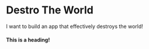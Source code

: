 # Destro The World
I want to build an app that effectively destroys the world!

#### This is a heading!
